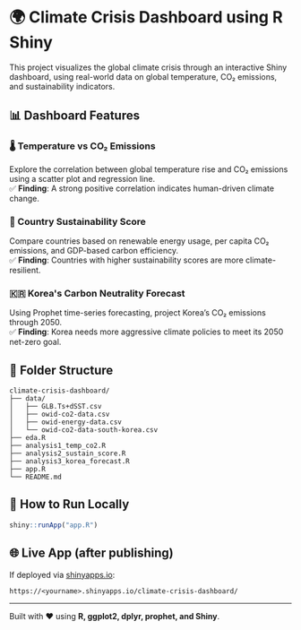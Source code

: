 
# 🌍 Climate Crisis Dashboard using R Shiny

This project visualizes the global climate crisis through an interactive Shiny dashboard, using real-world data on global temperature, CO₂ emissions, and sustainability indicators.

## 📊 Dashboard Features

### 🌡️ Temperature vs CO₂ Emissions
Explore the correlation between global temperature rise and CO₂ emissions using a scatter plot and regression line.  
✅ **Finding**: A strong positive correlation indicates human-driven climate change.

### 🌱 Country Sustainability Score
Compare countries based on renewable energy usage, per capita CO₂ emissions, and GDP-based carbon efficiency.  
✅ **Finding**: Countries with higher sustainability scores are more climate-resilient.

### 🇰🇷 Korea's Carbon Neutrality Forecast
Using Prophet time-series forecasting, project Korea’s CO₂ emissions through 2050.  
✅ **Finding**: Korea needs more aggressive climate policies to meet its 2050 net-zero goal.

## 📂 Folder Structure
```
climate-crisis-dashboard/
├── data/
│   ├── GLB.Ts+dSST.csv
│   ├── owid-co2-data.csv
│   ├── owid-energy-data.csv
│   └── owid-co2-data-south-korea.csv
├── eda.R
├── analysis1_temp_co2.R
├── analysis2_sustain_score.R
├── analysis3_korea_forecast.R
├── app.R
└── README.md
```

## 🚀 How to Run Locally
```r
shiny::runApp("app.R")
```

## 🌐 Live App (after publishing)
If deployed via [shinyapps.io](https://www.shinyapps.io):
```
https://<yourname>.shinyapps.io/climate-crisis-dashboard/
```

---

Built with ❤️ using **R, ggplot2, dplyr, prophet, and Shiny**.
